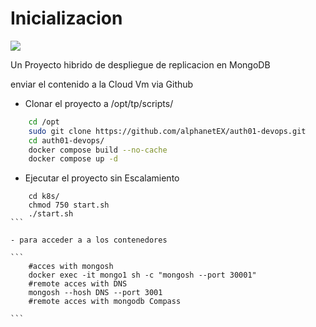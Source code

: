 # Inicializacion 

<img src='https://img.shields.io/github/last-commit/alphanetEX/auth01-devops' >

Un Proyecto hibrido de despliegue de replicacion en MongoDB 

enviar el contenido a la Cloud Vm via Github 

- Clonar el proyecto a /opt/tp/scripts/
```sh 
    cd /opt
    sudo git clone https://github.com/alphanetEX/auth01-devops.git
    cd auth01-devops/
    docker compose build --no-cache 
    docker compose up -d 
```

- Ejecutar el proyecto sin Escalamiento  

````non-scalabe
    cd k8s/
    chmod 750 start.sh 
    ./start.sh
```

- para acceder a a los contenedores  

```
    #acces with mongosh 
    docker exec -it mongo1 sh -c "mongosh --port 30001"
    #remote acces with DNS 
    mongosh --hosh DNS --port 3001
    #remote acces with mongodb Compass
    
```

